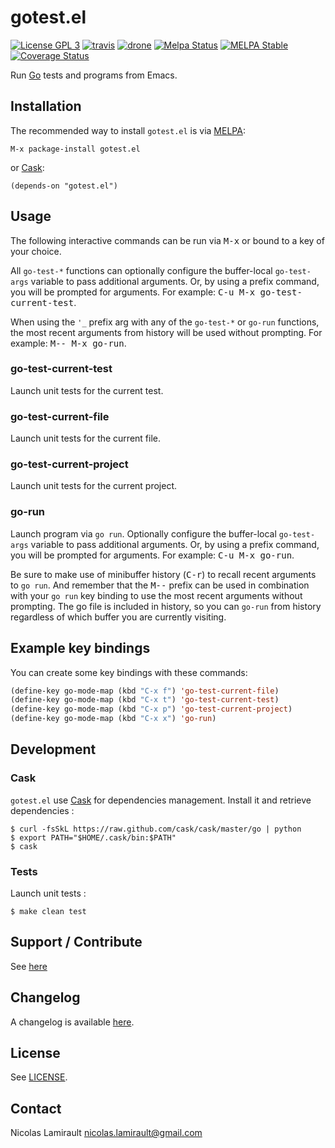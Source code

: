 # gotest.el

[![License GPL 3][badge-license]][LICENSE]
[![travis][badge-travis]][travis]
[![drone][badge-drone]][drone]
[![Melpa Status](http://melpa.milkbox.net/packages/gotest-badge.svg)](http://melpa.milkbox.net/#/gotest)
[![MELPA Stable](http://stable.melpa.org/packages/gotest-badge.svg)](http://stable.melpa.org/#/gotest)
[![Coverage Status](https://coveralls.io/repos/nlamirault/gotest.el/badge.png?branch=master)](https://coveralls.io/r/nlamirault/gotest.el?branch=master)

Run [Go](http://golang.org) tests and programs from Emacs.

## Installation

The recommended way to install ``gotest.el`` is via [MELPA][]:

    M-x package-install gotest.el

or [Cask][]:

	(depends-on "gotest.el")


## Usage

The following interactive commands can be run via <kbd>M-x</kbd> or
bound to a key of your choice.

All `go-test-*` functions can optionally configure the buffer-local
`go-test-args` variable to pass additional arguments.  Or, by using
a prefix command, you will be prompted for arguments.  For example:
<kbd>C-u M-x go-test-current-test</kbd>.

When using the `'_` prefix arg with any of the `go-test-*` or `go-run`
functions, the most recent arguments from history will be used without
prompting.  For example: <kbd>M-- M-x go-run</kbd>.

### go-test-current-test

Launch unit tests for the current test.

### go-test-current-file

Launch unit tests for the current file.

### go-test-current-project

Launch unit tests for the current project.

### go-run

Launch program via `go run`.  Optionally configure the buffer-local
`go-test-args` variable to pass additional arguments.  Or, by using
a prefix command, you will be prompted for arguments.  For example:
<kbd>C-u M-x go-run</kbd>.

Be sure to make use of minibuffer history (<kbd>C-r</kbd>) to recall
recent arguments to `go run`.  And remember that the <kbd>M--</kbd>
prefix can be used in combination with your `go run` key binding to
use the most recent arguments without prompting.  The go file is
included in history, so you can `go-run` from history regardless of
which buffer you are currently visiting.

## Example key bindings

You can create some key bindings with these commands:

```lisp
(define-key go-mode-map (kbd "C-x f") 'go-test-current-file)
(define-key go-mode-map (kbd "C-x t") 'go-test-current-test)
(define-key go-mode-map (kbd "C-x p") 'go-test-current-project)
(define-key go-mode-map (kbd "C-x x") 'go-run)
```

## Development

### Cask

``gotest.el`` use [Cask][] for dependencies
management. Install it and retrieve dependencies :

    $ curl -fsSkL https://raw.github.com/cask/cask/master/go | python
    $ export PATH="$HOME/.cask/bin:$PATH"
    $ cask


### Tests

Launch unit tests :

    $ make clean test


## Support / Contribute

See [here](CONTRIBUTING.md)



## Changelog

A changelog is available [here](ChangeLog.md).


## License

See [LICENSE](LICENSE).


## Contact

Nicolas Lamirault <nicolas.lamirault@gmail.com>

[gotest]: https://github.com/nlamirault/gotest.el
[badge-license]: https://img.shields.io/badge/license-GPL_2-green.svg?style=flat
[LICENSE]: https://github.com/nlamirault/gotest.el/blob/master/LICENSE
[travis]: https://travis-ci.org/nlamirault/gotest.el
[badge-travis]: http://img.shields.io/travis/nlamirault/gotest.el.svg?style=flat
[badge-drone]: https://drone.io/github.com/nlamirault/gotest.el/status.png
[drone]: https://drone.io/github.com/nlamirault/gotest.el/latest
[GNU Emacs]: https://www.gnu.org/software/emacs/
[MELPA]: http://melpa.milkbox.net/
[Cask]: http://cask.github.io/
[Issue tracker]: https://github.com/nlamirault/gotest.el/issues
